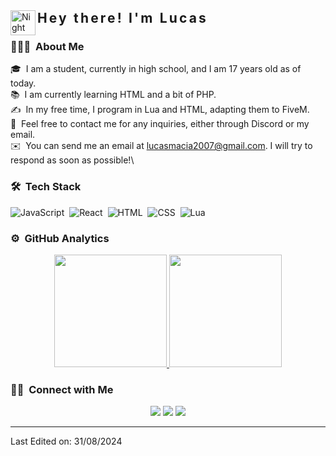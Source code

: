 <img alt="Night Coding" src="./assets/Hand%20Wave.gif" width='40' align="left"/>

<h2 style="display: inline-block; border-right: 0.15em solid; white-space: nowrap; margin: 0 auto; letter-spacing: 0.15em; animation: typing 3.5s steps(30, end), blink-caret 0.75s step-end infinite;">
  Hey there! I'm Lucas
</h2>

<style>
@keyframes typing {
  from { width: 0 }
  to { width: 100% }
}

@keyframes blink-caret {
  from, to { border-color: transparent }
  50% { border-color: black }
}
</style>

### 👨🏻‍💻 &nbsp;About Me

🎓 &nbsp;I am a student, currently in high school, and I am 17 years old as of today.\
📚 &nbsp;I am currently learning HTML and a bit of PHP.\
✍️ &nbsp;In my free time, I program in Lua and HTML, adapting them to FiveM.\
💬 &nbsp;Feel free to contact me for any inquiries, either through Discord or my email.\
✉️ &nbsp;You can send me an email at lucasmacia2007@gmail.com. I will try to respond as soon as possible!\

### 🛠 &nbsp;Tech Stack

![JavaScript](https://img.shields.io/badge/-JavaScript-05122A?style=flat&logo=javascript)&nbsp;
![React](https://img.shields.io/badge/-React-05122A?style=flat&logo=react)&nbsp;
![HTML](https://img.shields.io/badge/-HTML-05122A?style=flat&logo=HTML5)&nbsp;
![CSS](https://img.shields.io/badge/-CSS-05122A?style=flat&logo=CSS3&logoColor=1572B6)&nbsp;
![Lua](https://img.shields.io/badge/-Lua-05122A?style=flat&logo=lua)&nbsp;

### ⚙️ &nbsp;GitHub Analytics

<p align="center">
<a href="https://github.com/lucasm6195">
  <img height="180em" src="https://github-readme-stats-eight-theta.vercel.app/api?username=lucasm6195&show_icons=true&theme=algolia&include_all_commits=true&count_private=true"/>
  <img height="180em" src="https://github-readme-stats-eight-theta.vercel.app/api/top-langs/?username=lucasm6195&layout=compact&langs_count=8&theme=algolia"/>
</a>
</p>

### 🤝🏻 &nbsp;Connect with Me

<p align="center">
<a href="mailto:lucasmacia2007@gmail.com"><img src="https://img.shields.io/badge/-lucasmacia2007@gmail.com-D14836?style=flat&logo=Gmail&logoColor=white"/></a>
<a href="https://discord.gg/duD2bqaXq3"><img src="https://img.shields.io/badge/-Discord%20Server-7289DA?style=flat&logo=Discord&logoColor=white"/></a>
<a href="https://discord.com/users/mano.6195"><img src="https://img.shields.io/badge/-mano.6195-7289DA?style=flat&logo=Discord&logoColor=white"/></a>
</p>

-----

Last Edited on: 31/08/2024
